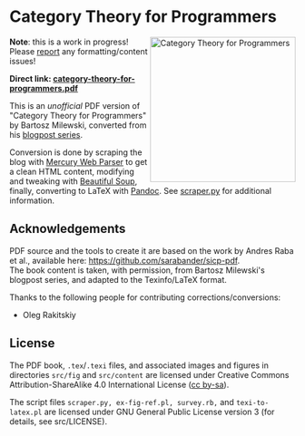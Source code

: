Category Theory for Programmers
====

<img src="https://github.com/hmemcpy/milewski-ctfp-pdf/raw/master/src/commutative_diagram.png"
 alt="Category Theory for Programmers" width=256 align="right" />

**Note**: this is a work in progress! Please [report](https://github.com/hmemcpy/milewski-ctfp-pdf/issues) any formatting/content issues!

<b>Direct link: [category-theory-for-programmers.pdf](https://github.com/hmemcpy/milewski-ctfp-pdf/raw/master/category-theory-for-programmers.pdf)</b>

This is an *unofficial* PDF version of "Category Theory for Programmers" by Bartosz Milewski, converted from his [blogpost series](https://bartoszmilewski.com/2014/10/28/category-theory-for-programmers-the-preface/).

Conversion is done by scraping the blog with [Mercury Web Parser](https://mercury.postlight.com/web-parser/) to get a clean HTML content, modifying and tweaking with [Beautiful Soup](https://www.crummy.com/software/BeautifulSoup/), finally, converting to LaTeX with [Pandoc](https://pandoc.org/). See [scraper.py](https://github.com/hmemcpy/milewski-ctfp-pdf/blob/master/src/scraper.py) for additional information.

Acknowledgements
----------------

PDF source and the tools to create it are based on the work by Andres Raba et al., available here: https://github.com/sarabander/sicp-pdf.  
The book content is taken, with permission, from Bartosz Milewski's blogpost series, and adapted to the Texinfo/LaTeX format.

Thanks to the following people for contributing corrections/conversions:

* Oleg Rakitskiy

License
-------

The PDF book, `.tex`/`.texi` files, and associated images and figures in directories `src/fig` and `src/content` are licensed under Creative Commons Attribution-ShareAlike 4.0 International License ([cc by-sa](http://creativecommons.org/licenses/by-sa/4.0/)).

The script files `scraper.py, ex-fig-ref.pl, survey.rb,` and `texi-to-latex.pl` are licensed under GNU General Public License version 3 (for details, see src/LICENSE).
